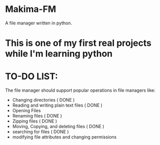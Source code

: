 # Makima-FM
A file manager written in python.

# This is one of my first real projects while I'm learning python

TO-DO LIST:
===========
The file manager should support popular operations in file managers like:

* Changing directories                                            ( DONE )
* Reading and writing plain text files                            ( DONE )
* Opening Files                                                   
* Renaming files                                                  ( DONE )
* Zipping files                                                   ( DONE )
* Moving, Copying, and deleting files                             ( DONE )
* searching for files                                             ( DONE )
* modifying file attributes and changing permissions

